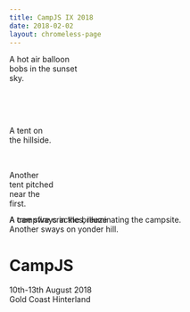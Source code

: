 ```yaml
---
title: CampJS IX 2018
date: 2018-02-02
layout: chromeless-page
---
```

<!-- Ehhh, screw content management. Let's make this page special ^_^ -->
<div class="interactive-frame" style="width:100%;height:100vh">
  <div class="balloon" style="width:128px;height:128px;right:5%;top:10%;">
    <div class="body"></div>
    <div class="basket"></div>
    <div class="alt">A hot air balloon bobs in the sunset sky.</div>
  </div>

  <div class="tent left"
       style="width:80px;height:80px;left:30%;top:70%;z-index:3;">
    <div class="inner"></div>
    <div class="shadow"></div>
    <div class="alt">A tent on the hillside.</div>
  </div>

  <div class="tent right"
       style="width:80px;height:80px;left:60%;top:60%;z-index:3;">
    <div class="inner"></div>
    <div class="shadow"></div>
    <div class="alt">Another tent pitched near the first.</div>
  </div>

  <div class="campfire" style="position:absolute;;z-index:4;">
      <div class="glow"></div>
      <div class="logs"></div>
      <div class="flame f1"></div>
      <div class="flip"><div class="flame f2"></div></div>
      <div class="flame f3"></div>
      <div class="alt">A campfire crackles, illuminating the campsite.</div>
  </div>

  <div class="tree" style="top:45%;left:22%;z-index:2;"><div class="main"></div><div class="shadow"></div><div class="alt">A tree sways in the breeze</div></div>
  <div class="tree" style="top:48%;left:10%;z-index:2;"><div class="main"></div><div class="shadow"></div><div class="alt">Another sways on yonder hill.</div></div>

  <div class="hills"></div>

  <div id="intro">
    <h1>CampJS</h1>
    <div class="date">10th-13th August 2018</div>
    <div class="location">Gold Coast Hinterland</div>
  </div>
</div>

<div class="container">
<div class="row">
  <div class="col-md-8 offset-md-2 main-content mt-5">

  <h2>CampJS is a 3-night code retreat for anyone who is interested in web technology.</h2>

  <p class="mt-4">The 2018 camp will be held at Koonjewarre, on the Gold Coast Hinterland. The official camp schedule includes talks and workshops, but attendees also run other activities like bushwalking, drone flying, and even knitting. <a href="/about/">More</a>.</p>

  <div class="card mb-3">
  <div class="card-body">
  <h2>Watch this space…</h2>
  <p>The <strong>Call for Proposals</strong> is now closed and we're excitedly reviewing the submissions.</p>
  <p>Be the first to know when details are announced! Sign up for tidbits, schedule updates, ticket information!</p>
  <!-- Begin MailChimp Signup Form -->
  <form action="https://campjs.us17.list-manage.com/subscribe/post?u=9e86f175da4d21a075d7c3e68&amp;id=da991fb395" method="post" id="mc-embedded-subscribe-form" name="mc-embedded-subscribe-form" class="form-inline" target="_blank" novalidate>
  	<label for="mce-EMAIL" class="sr-only">Email Address</label>
  	<input type="email" value="" name="EMAIL" class="required email mr-2" id="mce-EMAIL" placeholder="email address">
  		<div class="response" id="mce-error-response" style="display:none"></div>
  		<div class="response" id="mce-success-response" style="display:none"></div>
      <div style="position: absolute; left: -5000px;" aria-hidden="true"><input type="text" name="b_9e86f175da4d21a075d7c3e68_da991fb395" tabindex="-1" value=""></div>
      <div class="clear"><input type="submit" value="Subscribe" name="subscribe" id="mc-embedded-subscribe" class="button"></div>
      </div>
  </form>

  </div>
  </div>

  </div>
</div>
</div>
